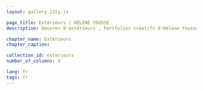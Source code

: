 ```yaml
---
layout: gallery.11ty.js

page_title: Extérieurs | HÉLÈNE YOUSSE
description: Oeuvres d'extérieurs , Portfolios créatifs d'Hélène Yousse .

chapter_name: Extérieurs
chapter_caption: 

collection_id: exterieurs
number_of_columns: 4

lang: fr
tags: fr
---
```


